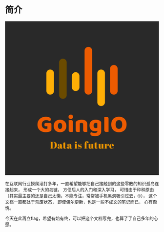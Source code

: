 # 简介
![import](media/import.png)



在互联网行业摸爬滚打多年，一直希望能够把自己接触到的这些零散的知识孤岛连接起来， 形成一个大的岛链， 方便后人的入门和深入学习， 可惜由于种种原由（其实最主要的还是自己太懒，不能专注，常常被手机黑洞吸引过去，🙄）， 这个文档一直都处于荒废状态， 即使偶尔更新，也是一些不成文的笔记而已， 心有惭愧。

今天在此再立flag，希望有始有终，可以把这个文档写完，也算了了自己多年的心愿。

